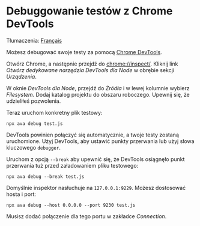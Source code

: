 # Debuggowanie testów z Chrome DevTools

Tłumaczenia: [Français](https://github.com/avajs/ava-docs/blob/master/fr_FR/docs/recipes/debugging-with-chrome-devtools.md)

Możesz debugować swoje testy za pomocą [Chrome DevTools](https://developers.google.com/web/tools/chrome-devtools).

Otwórz Chrome, a następnie przejdź do <chrome://inspect/>. Kliknij link *Otwórz dedykowane narzędzia DevTools dla Node* w obrębie sekcji *Urządzenia*.

W oknie *DevTools dla Node*, przejdź do *Źródła* i w lewej kolumnie wybierz *Filesystem*. Dodaj katalog projektu do obszaru roboczego. Upewnij się, że udzieliłeś pozwolenia.

Teraz uruchom konkretny plik testowy:

```console
npx ava debug test.js
```

DevTools powinien połączyć się automatycznie, a twoje testy zostaną uruchomione. Użyj DevTools, aby ustawić punkty przerwania lub użyj słowa kluczowego `debugger`.

Uruchom z opcją `--break` aby upewnić się, że DevTools osiągnęło punkt przerwania tuż przed załadowaniem pliku testowego:

```console
npx ava debug --break test.js
```

Domyślnie inspektor nasłuchuje na `127.0.0.1:9229`. Możesz dostosować hosta i port:

```console
npx ava debug --host 0.0.0.0 --port 9230 test.js
```

Musisz dodać połączenie dla tego portu w zakładce *Connection*.
